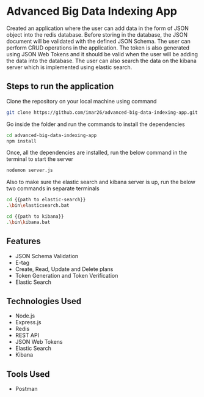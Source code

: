 # Advanced Big Data Indexing App

Created an application where the user can add data in the form of JSON object into the redis database. Before storing in the database, the JSON document will be validated with the defined JSON Schema. The user can perform CRUD operations in the application. The token is also generated using JSON Web Tokens and it should be valid when the user will be adding the data into the database. The user can also search the data on the kibana server which is implemented using elastic search.

## Steps to run the application

Clone the repository on your local machine using command

```sh
git clone https://github.com/imar26/advanced-big-data-indexing-app.git
```

Go inside the folder and run the commands to install the dependencies

```sh
cd advanced-big-data-indexing-app
npm install
```

Once, all the dependencies are installed, run the below command in the terminal to start the server

```sh
nodemon server.js
```

Also to make sure the elastic search and kibana server is up, run the below two commands in separate terminals

```sh
cd {{path to elastic-search}}
.\bin\elasticsearch.bat

cd {{path to kibana}}
.\bin\kibana.bat

```

## Features

- JSON Schema Validation
- E-tag
- Create, Read, Update and Delete plans
- Token Generation and Token Verification
- Elastic Search

## Technologies Used

- Node.js
- Express.js
- Redis
- REST API
- JSON Web Tokens
- Elastic Search
- Kibana

## Tools Used

- Postman
